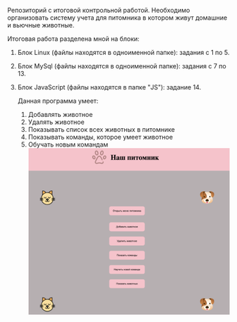 Репозиторий с итоговой контрольной работой.
Необходимо организовать систему учета для питомника в котором живут домашние и вьючные животные.

Итоговая работа разделена мной на блоки: 
1. Блок Linux (файлы находятся в одноименной папке): задания с 1 по 5.
2. Блок MySql (файлы находятся в одноименной папке): задания с 7 по 13.
3. Блок JavaScript (файлы находятся в папке "JS"): задание 14.


    Данная программа умеет:
    1. Добавлять животное
    2. Удалять животное
    3. Показывать список всех животных в питомнике
    4. Показывать команды, которое умеет животное 
    5. Обучать новым командам
    ![photo](./maket.png)
